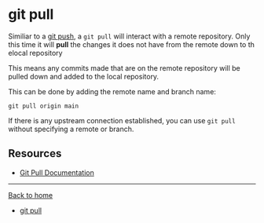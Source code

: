 # git pull 

Similiar to a [git push](./PUSH.md), a `git pull` will interact with a remote repository. Only this time it will **pull** the changes it does not have from the remote down to th elocal repository

This means any commits made that are on the remote repository will be pulled down and added to the local repository.

This can be done by adding the remote name and branch name:

```
git pull origin main
```

If there is any upstream connection established, you can use `git pull` without specifying a remote or branch. 

## Resources

- [Git Pull Documentation](https://git-scm.com/docs/git-pull)

---

[Back to home](../README.md)

- [git pull](./commands/Pull.md)

